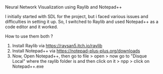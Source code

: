 Neural Network Visualization using Raylib and Notepad++

I initially started with SDL for the project, but i faced various issues and difficulties in setting it up. So, I switched to Raylib and used Notepad++ as a code editor and it worked. 

How to use them both ? 
1) Install Raylib via https://raysan5.itch.io/raylib
2) Install Notepad++ via https://notepad-plus-plus.org/downloads
3) Now, Open Notepad++, then go to file > open > now go to "Disque Local" where the raylib folder is and then click on it > npp > click on Notepad++.exe 

